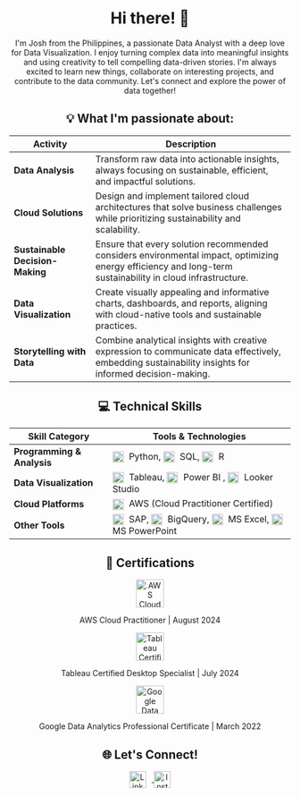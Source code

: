 <div align="center">
  
<h1>Hi there! 👋</h1>
I'm Josh from the Philippines, a passionate Data Analyst with a deep love for Data Visualization. I enjoy turning complex data into meaningful insights and using creativity to tell compelling data-driven stories. I'm always excited to learn new things, collaborate on interesting projects, and contribute to the data community. Let's connect and explore the power of data together!



<h2>💡 What I'm passionate about:</h2>  

| **Activity**              | **Description**                                                                                             |
|---------------------------|-------------------------------------------------------------------------------------------------------------|
| **Data Analysis**          | Transform raw data into actionable insights, always focusing on sustainable, efficient, and impactful solutions. |
| **Cloud Solutions**        | Design and implement tailored cloud architectures that solve business challenges while prioritizing sustainability and scalability. |
| **Sustainable Decision-Making** | Ensure that every solution recommended considers environmental impact, optimizing energy efficiency and long-term sustainability in cloud infrastructure. |
| **Data Visualization**     | Create visually appealing and informative charts, dashboards, and reports, aligning with cloud-native tools and sustainable practices. |
| **Storytelling with Data** | Combine analytical insights with creative expression to communicate data effectively, embedding sustainability insights for informed decision-making. |



<h2>💻 Technical Skills</h2>  

| **Skill Category**           | **Tools & Technologies**                                                                                 |
|------------------------------|---------------------------------------------------------------------------------------------------------|
| **Programming & Analysis**    | <img src="https://cdn-icons-png.flaticon.com/512/5968/5968350.png" alt="Python" width="20" style="vertical-align:middle; margin-right:5px;" /> Python, <img src="https://cdn-icons-png.flaticon.com/512/2772/2772128.png" alt="SQL" width="20" style="vertical-align:middle; margin-right:5px;" /> SQL, <img src="https://upload.wikimedia.org/wikipedia/commons/thumb/1/1b/R_logo.svg/724px-R_logo.svg.png" alt="R" width="20" style="vertical-align:middle; margin-right:5px;" /> R |
| **Data Visualization**        | <img src="https://logos-world.net/wp-content/uploads/2021/10/Tableau-Symbol.png" alt="Tableau" width="20" style="vertical-align:middle; margin-right:5px;" /> Tableau, <img src="https://upload.wikimedia.org/wikipedia/commons/thumb/c/cf/New_Power_BI_Logo.svg/1200px-New_Power_BI_Logo.svg.png" alt="Power BI" width="20" style="vertical-align:middle; margin-right:5px;" /> Power BI , <img src="https://seeklogo.com/images/G/google-looker-logo-B27BD25E4E-seeklogo.com.png" alt="Looker Studio" width="20" style="vertical-align:middle; margin-right:5px;" /> Looker Studio|
| **Cloud Platforms**           | <img src="https://upload.wikimedia.org/wikipedia/commons/thumb/9/93/Amazon_Web_Services_Logo.svg/2560px-Amazon_Web_Services_Logo.svg.png" alt="AWS" width="20" style="vertical-align:middle; margin-right:5px;" /> AWS (Cloud Practitioner Certified) |
| **Other Tools**               | <img src="https://upload.wikimedia.org/wikipedia/commons/thumb/5/59/SAP_2011_logo.svg/2560px-SAP_2011_logo.svg.png" alt="SAP" width="20" style="vertical-align:middle; margin-right:5px;" /> SAP, <img src="https://cdn.worldvectorlogo.com/logos/google-bigquery-logo-1.svg" alt="BigQuery" width="20" style="vertical-align:middle; margin-right:5px;" /> BigQuery, <img src="https://encrypted-tbn0.gstatic.com/images?q=tbn:ANd9GcTroU91FLk1e5CTmveZCstER9A-qLpJGNtZvA&s" alt="MS Excel" width="20" style="vertical-align:middle; margin-right:5px;" /> MS Excel, <img src="https://cdn.icon-icons.com/icons2/3053/PNG/512/microsoft_powerpoint_macos_bigsur_icon_189966.png" alt="MS PowerPoint" width="20" style="vertical-align:middle; margin-right:5px;" /> MS PowerPoint |


<h2>📜 Certifications</h2>

<img src="https://images.credly.com/size/680x680/images/00634f82-b07f-4bbd-a6bb-53de397fc3a6/image.png" alt="AWS Cloud Practitioner" width="50"/> 

AWS Cloud Practitioner | August 2024

<img src="https://images.credly.com/size/680x680/images/ef3e7933-f1f1-4bba-9b10-f278188c72ad/image.png" alt="Tableau Certified Desktop Specialist" width="50"/> 

Tableau Certified Desktop Specialist | July 2024

<img src="https://images.credly.com/size/680x680/images/d41de2b7-cbc2-47ec-bcf1-ebecbe83872f/GCC_badge_DA_1000x1000.png" alt="Google Data Analytics Professional Certificate" width="50"/> 

Google Data Analytics Professional Certificate | March 2022



<h2>🌐 Let's Connect!</h2>

<a href="https://www.linkedin.com/in/josh-salvador-1b0622205/">
    <img src="https://cdn-icons-png.flaticon.com/512/174/174857.png" alt="LinkedIn" width="30" style="vertical-align:middle; margin-right:10px;" />
</a>

<a href="https://www.instagram.com/joshalvador/">
    <img src="https://cdn-icons-png.flaticon.com/512/2111/2111463.png" alt="Instagram" width="30" style="vertical-align:middle;" />
</a>


</div>
